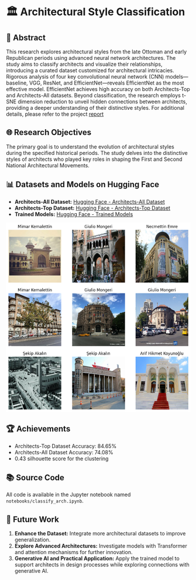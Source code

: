 # 🏛️ Architectural Style Classification

## 📄 Abstract

This research explores architectural styles from the late Ottoman and early Republican periods using advanced neural network architectures. The study aims to classify architects and visualize their relationships, introducing a curated dataset customized for architectural intricacies. Rigorous analysis of four key convolutional neural network (CNN) models—baseline, VGG, ResNet, and EfficientNet—reveals EfficientNet as the most effective model. EfficientNet achieves high accuracy on both Architects-Top and Architects-All datasets. Beyond classification, the research employs t-SNE dimension reduction to unveil hidden connections between architects, providing a deeper understanding of their distinctive styles. For additional details, please refer to the project [report](https://github.com/ebylmz/architectural-style-classification/tree/main/doc/report.pdf)

## 🌐 Research Objectives
The primary goal is to understand the evolution of architectural styles during the specified historical periods. The study delves into the distinctive styles of architects who played key roles in shaping the First and Second National Architectural Movements.

## 📊 Datasets and Models on Hugging Face
- **Architects-All Dataset:** [Hugging Face - Architects-All Dataset](https://huggingface.co/datasets/ebylmz/architects)
- **Architects-Top Dataset:** [Hugging Face - Architects-Top Dataset](https://huggingface.co/datasets/ebylmz/architects-top)
- **Trained Models:** [Hugging Face - Trained Models](https://huggingface.co/ebylmz/architects-models)

![Dataset Preview](https://github.com/ebylmz/architectural-style-classification/blob/main/doc/dataset.png)

## 🏆 Achievements
- Architects-Top Dataset Accuracy: 84.65%
- Architects-All Dataset Accuracy: 74.08%
- 0.43 silhouette score for the clustering

## 📚 Source Code
All code is available in the Jupyter notebook named `notebooks/classify_arch.ipynb`.

## 🔮 Future Work
1. **Enhance the Dataset:** Integrate more architectural datasets to improve generalization.
2. **Explore Advanced Architectures:** Investigate models with Transformer and attention mechanisms for further innovation.
3. **Generative AI and Practical Application:** Apply the trained model to support architects in design processes while exploring connections with generative AI.
